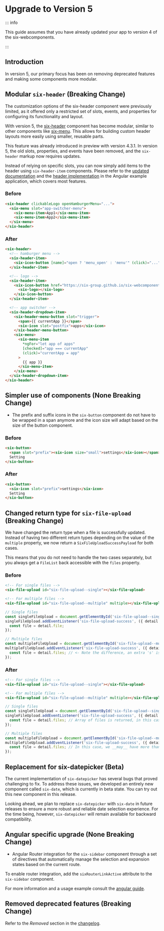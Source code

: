 # Upgrade to Version 5

::: info

This guide assumes that you have already updated your app to version 4 of the six-webcomponents.

:::

## Introduction

In version 5, our primary focus has been on removing deprecated features and making some components
more modular.

## Modular `six-header` (Breaking Change)

The customization options of the six-header component were previously limited, as it offered only a
restricted set of slots, events, and properties for configuring its functionality and layout.

With version 5, the [six-header](/components/six-header.html) component has become modular, similar
to other components like [six-menu](/components/six-menu.html). This allows for building custom
header layouts more easily using smaller, reusable parts.

This feature was already introduced in preview with version 4.3.1. In version 5, the old slots,
properties, and events have been removed, and the `six-header` markup now requires updates.

Instead of relying on specific slots, you can now simply add items to the header using
`six-header-item` components. Please refer to the
[updated documentation](/components/six-header.html) and the
[header implementation](https://github.com/six-group/six-webcomponents/blob/main/examples/angular/src/app/components/header/header.component.html)
in the Angular example application, which covers most features.

### Before

```html
<six-header clickableLogo openHamburgerMenu="...">
  <six-menu slot="app-switcher-menu">
    <six-menu-item>App1</six-menu-item>
    <six-menu-item>App2</six-menu-item>
  </six-menu>
</six-header>
```

### After

```html
<six-header>
  <!-- hamburger menu -->
  <six-header-item>
    <six-icon-button [name]="open ? 'menu_open' : 'menu'" (click)="..." />
  </six-header-item>

  <!-- logo -->
  <six-header-item>
    <six-icon-button href="https://six-group.github.io/six-webcomponents/demo/angular/">
      <six-logo></six-logo>
    </six-icon-button>
  </six-header-item>

  <!-- app switcher -->
  <six-header-dropdown-item>
    <six-header-menu-button slot="trigger">
      <span>{{ currentApp }}</span>
      <six-icon slot="postfix">apps</six-icon>
    </six-header-menu-button>
    <six-menu>
      <six-menu-item
        *ngFor="let app of apps"
        [checked]="app === currentApp"
        (click)="currentApp = app"
      >
        {{ app }}
      </six-menu-item>
    </six-menu>
  </six-header-dropdown-item>
</six-header>
```

## Simpler use of components (None Breaking Change)

- The prefix and suffix icons in the `six-button` component do not have to be wrapped in a span
  anymore and the icon size will adapt based on the size of the button component.

### Before

```html
<six-button>
  <span slot="prefix"><six-icon size="small">settings</six-icon></span>
  Setting
</six-button>
```

### After

```html
<six-button>
  <six-icon slot="prefix">settings</six-icon>
  Setting
</six-button>
```

## Changed return type for `six-file-upload` (Breaking Change)

We have changed the return type when a file is successfully updated. Instead of having two different
return types depending on the value of the `multiple` property, we now return a
`SixFileUploadSuccessPayload` for both cases.

This means that you do not need to handle the two cases separately, but you always get a `FileList`
back accessible with the `files` property.

### Before

```html
<!-- For single files -->
<six-file-upload id="six-file-upload--single"></six-file-upload>

<!-- For multiple files -->
<six-file-upload id="six-file-upload--multiple" multiple></six-file-upload>
```

```js
// Single files
const singleFileUpload = document.getElementById('six-file-upload--single');
singleFileUpload.addEventListener('six-file-upload-success', ({ detail }) => {
  const file = detail.file;
});

// Multiple files
const multipleFileUpload = document.getElementById('six-file-upload--multiple');
multipleFileUpload.addEventListener('six-file-upload-success', ({ detail }) => {
  const file = detail.files; // <- Note the difference, an extra 's' is required
});
```

### After

```html
<!-- For single files -->
<six-file-upload id="six-file-upload--single"></six-file-upload>

<!-- For multiple files -->
<six-file-upload id="six-file-upload--multiple" multiple></six-file-upload>
```

```js
// Single files
const singleFileUpload = document.getElementById('six-file-upload--single');
singleFileUpload.addEventListener('six-file-upload-success', ({ detail }) => {
  const file = detail.files; // Array of files is returned, in this case with only one element
});

// Multiple files
const multipleFileUpload = document.getElementById('six-file-upload--multiple');
multipleFileUpload.addEventListener('six-file-upload-success', ({ detail }) => {
  const file = detail.files; // In this case, we __may__ have more than one element
});
```

## Replacement for six-datepicker (Beta)

The current implementation of `six-datepicker` has several bugs that proved challenging to fix. To
address these issues, we developed an entirely new component called `six-date`, which is currently
in beta state. You can try out this new component in this release.

Looking ahead, we plan to replace `six-datepicker` with `six-date` in future releases to ensure a
more robust and reliable date selection experience. For the time being, however, `six-datepicker`
will remain available for backward compatibility.

## Angular specific upgrade (None Breaking Change)

- Angular Router integration for the `six-sidebar` component through a set of directives that
  automatically manage the selection and expansion states based on the current route.

To enable router integration, add the `sixRouterLinkActive` attribute to the `six-sidebar`
component.

For more information and a usage example consult the [angular guide](angular.md#sidebar).

## Removed deprecated features (Breaking Change)

Refer to the _Removed_ section in the [changelog](../changelog.md).
